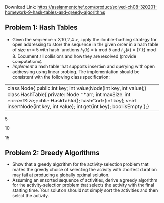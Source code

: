 Download Link: https://assignmentchef.com/product/solved-ch08-320201-homework-9-hash-tables-and-greedy-algorithms
<br>
<h2>Problem 1: Hash Tables</h2>

<ul>

 <li>Given the sequence <em>&lt; </em>3<em>,</em>10<em>,</em>2<em>,</em>4 <em>&gt;</em>, apply the double-hashing strategy for open addressing to store the sequence in the given order in a hash table of size <em>m </em>= 5 with hash functions <em>h</em><sub>1</sub>(<em>k</em>) = <em>k </em>mod 5 and <em>h</em><sub>2</sub>(<em>k</em>) = (7<em>.k</em>) mod 8. Document all collisions and how they are resolved (provide computations).</li>

 <li><em>Implement </em>a hash table that supports insertion and querying with open addressing using linear probing. The implementation should be consistent with the following class specification:</li>

</ul>

<table width="599">

 <tbody>

  <tr>

   <td width="599">class Node{ public:int key; int value;Node(int key, int value);} class HashTable{ private: Node **arr; int maxSize; int currentSize;public:HashTable(); hashCode(int key); void insertNode(int key, int value); int get(int key); bool isEmpty();}</td>

  </tr>

 </tbody>

</table>

5

10

15

<h2>Problem 2: Greedy Algorithms</h2>

<ul>

 <li>Show that a greedy algorithm for the activity-selection problem that makes the greedy choice of selecting the activity with shortest duration may fail at producing a globally optimal solution.</li>

 <li>Assuming an unsorted sequence of activities, derive a greedy algorithm for the activity-selection problem that selects the activity with the final starting time. Your solution should not simply sort the activities and then select the activity.</li>

</ul>